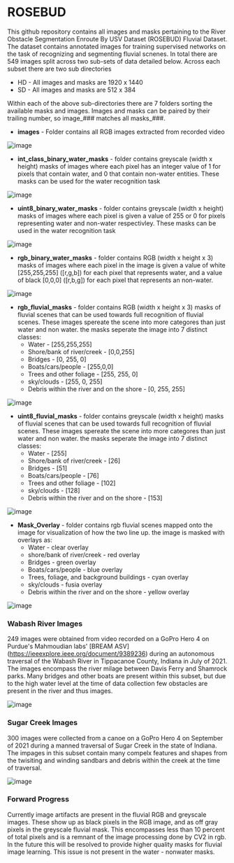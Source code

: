 # ROSEBUD
This github repository contains all images and masks pertaining to the River Obstacle Segmentation 
Enroute By USV Dataset (ROSEBUD) Fluvial Dataset. The dataset contains annotated images for training supervised networks on the task of recognizing and segmenting fluvial scnenes. In total there are 549 
images split across two sub-sets of data detailed below. Across each subset there are two sub directories

- HD - All images and masks are 1920 x 1440 
- SD - All images and masks are 512 x 384 

Within each of the above sub-directories there are 7 folders sorting the available masks and images.
Images and masks can be paired by their trailing number, so image_### matches all masks_###. 

- **images** - Folder contains all RGB images extracted from recorded video 

![image](https://github.com/Reeve-Lambert/ROSEBUD/blob/main/Sugar_Creek_Images/SD/images/image_253.png)
- **int_class_binary_water_masks** - folder contains greyscale (width x height) masks of images where each pixel has an integer
value of 1 for pixels that contain water, and 0 that contain non-water entities. These masks can be used
for the water recognition task

![image](https://github.com/Reeve-Lambert/ROSEBUD/blob/main/Sugar_Creek_Images/SD/intclass_binary_water_masks/binary_water_mask_253.png)
- **uint8_binary_water_masks** - folder contains greyscale (width x height) masks of images where each
pixel is given a value of 255 or 0 for pixels representing water and non-water respectivley. These masks can 
be used in the water recognition task

![image](https://github.com/Reeve-Lambert/ROSEBUD/blob/main/Sugar_Creek_Images/SD/uint8_binary_water_masks/binary_water_mask_253.png)
- **rgb_binary_water_masks** - folder contains RGB (width x height x 3) masks of images where each pixel in the image
is given a value of white [255,255,255] ([r,g,b]) for each pixel that represents water, and a value of black [0,0,0] 
([r,b,g]) for each pixel that represents an non-water.

![image](https://github.com/Reeve-Lambert/ROSEBUD/blob/main/Sugar_Creek_Images/SD/rgb_binary_water_masks/binary_water_mask_253.png)
- **rgb_fluvial_masks** - folder contains RGB (width x height x 3) masks of fluvial scenes that can be used towards full
recognition of fluvial scenes. These images spereate the scene into more categores than just water and non water. 
the masks seperate the image into 7 distinct classes:
  - Water - [255,255,255]
  - Shore/bank of river/creek - [0,0,255]
  - Bridges - [0, 255, 0]
  - Boats/cars/people - [255,0,0]
  - Trees and other foliage - [255, 255, 0]
  - sky/clouds - [255, 0, 255]
  - Debris within the river and on the shore - [0, 255, 255]

![image](https://github.com/Reeve-Lambert/ROSEBUD/blob/main/Sugar_Creek_Images/SD/rgb_fluvial_masks/rgb_fluvial_mask_253.png)
- **uint8_fluvial_masks** - folder contains greyscale (width x height) masks of fluvial scenes that can be used towards full
recognition of fluvial scenes. These images spereate the scene into more categores than just water and non water. 
the masks seperate the image into 7 distinct classes:
  - Water - [255]
  - Shore/bank of river/creek - [26]
  - Bridges - [51]
  - Boats/cars/people - [76]
  - Trees and other foliage - [102]
  - sky/clouds - [128]
  - Debris within the river and on the shore - [153]

![image](https://github.com/Reeve-Lambert/ROSEBUD/blob/main/Sugar_Creek_Images/SD/uint8_fluvial_masks/greyscale_fluvial_mask_253.png)
- **Mask_Overlay** - folder contains rgb fluvial scenes mapped onto the image for visualization of how the two line up.
the image is masked with overlays as:
  - Water - clear overlay
  - shore/bank of river/creek - red overlay
  - Bridges - green overlay
  - Boats/cars/people - blue overlay
  - Trees, foliage, and background buildings - cyan overlay
  - sky/clouds - fusia overlay
  - Debris within the river and on the shore - yellow overlay

![image](https://github.com/Reeve-Lambert/ROSEBUD/blob/main/Sugar_Creek_Images/SD/mask_overlay/mask_overlay_253.png)

### Wabash River Images
249 images were obtained from video recorded on a GoPro Hero 4 on Purdue's Mahmoudian labs' [BREAM ASV] (https://ieeexplore.ieee.org/document/9389236) during
an autonomous traversal of the Wabash River in Tippacanoe County, Indiana in July of 2021. The images encompass the river milage
between Davis Ferry and Shamrock parks. Many bridges and other boats are present within this subset, but due to the high
water level at the time of data collection few obstacles are present in the river and thus images.


![image](https://github.com/Reeve-Lambert/ROSEBUD/blob/main/Wabash_Images/SD/mask_overlay/mask_overlay_163.png)
### Sugar Creek Images
300 images were collected from a canoe on a GoPro Hero 4 on September of 2021 during a manned traversal of Sugar Creek 
in the state of Indiana. The impages in this subset contain many compelx features and shapes from the twisiting and winding sandbars
and debris within the creek at the time of traversal.

![image](https://github.com/Reeve-Lambert/ROSEBUD/blob/main/Sugar_Creek_Images/SD/mask_overlay/mask_overlay_223.png)

### Forward Progress
Currently image artifacts are present in the fluvial RGB and greyscale images. These show up as black pixels in the RGB image, 
and as off gray pixels in the greyscale fluvial mask. This encompasses less than 10 percent of total pixels and is a remnant
of the image processing done by CV2 in rgb. In the future this will be resolved to provide higher quality masks for fluvial image
learning. This issue is not present in the water - nonwater masks.
